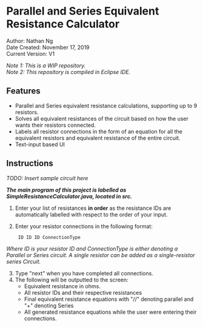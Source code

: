 # Parallel and Series Equivalent Resistance Calculator

Author: Nathan Ng\
Date Created: November 17, 2019\
Current Version: V1

*Note 1: This is a WIP repository.*\
*Note 2: This repository is compiled in Eclipse IDE.*

## Features

* Parallel and Series equivalent resistance calculations, supporting up to 9 resistors. 
* Solves all equivalent resistances of the circuit based on how the user wants their resistors connected.
* Labels all resistor connections in the form of an equation for all the equivalent resistors and equivalent resistance of the entire circuit.
* Text-input based UI


## Instructions

*TODO: Insert sample circuit here*


**_The main program of this project is labelled as SimpleResistanceCalculator.java, located in src._**
1. Enter your list of resistances **in order** as the resistance IDs are automatically labelled with respect to the order of your input.
2. Enter your resistor connections in the following format:

		ID ID ID ConnectionType

  *Where ID is your resistor ID and ConnectionType is either denoting a Parallel or Series circuit. A single resistor can be added as a single-resistor series Circuit.*

3. Type "next" when you have completed all connections.
4. The following will be outputted to the screen:
	* Equivalent resistance in ohms.
	* All resistor IDs and their respective resistances
	* Final equivalent resistance equations with "//" denoting parallel and "+" denoting Series
	* All generated resistance equations while the user were entering their connections.